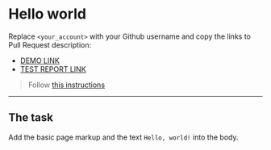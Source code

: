 # Hello world
Replace `<your_account>` with your Github username and copy the links to Pull Request description:
- [DEMO LINK](https://zayats88.github.io/layout_hello-world/)
- [TEST REPORT LINK](https://zayats88.github.io/layout_hello-world/report/html_report/)

> Follow [this instructions](https://mate-academy.github.io/layout_task-guideline/#how-to-solve-the-layout-tasks-on-github)
___

## The task 
Add the basic page markup and the text `Hello, world!` into the body.
